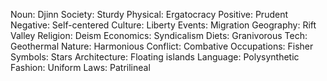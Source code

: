 Noun: Djinn
Society: Sturdy
Physical: Ergatocracy
Positive: Prudent
Negative: Self-centered
Culture: Liberty
Events: Migration
Geography: Rift Valley
Religion: Deism
Economics: Syndicalism
Diets: Granivorous
Tech: Geothermal
Nature: Harmonious
Conflict: Combative
Occupations: Fisher
Symbols: Stars
Architecture: Floating islands
Language: Polysynthetic
Fashion: Uniform
Laws: Patrilineal